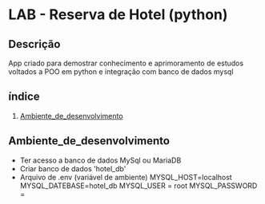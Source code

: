 # LAB - Reserva de Hotel (python)

## Descrição
App criado para demostrar conhecimento e aprimoramento de estudos voltados a POO em python e 
integração com banco de dados mysql

## índice

1. [Ambiente_de_desenvolvimento](#ambiente)

## Ambiente_de_desenvolvimento
- Ter acesso a banco de dados MySql ou MariaDB
- Criar banco de dados 'hotel_db'
- Arquivo de .env (variável de ambiente)
  MYSQL_HOST=localhost
  MYSQL_DATEBASE=hotel_db
  MYSQL_USER = root
  MYSQL_PASSWORD =